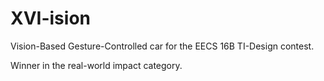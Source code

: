 # XVI-ision

Vision-Based Gesture-Controlled car for the EECS 16B TI-Design contest.

Winner in the real-world impact category.
